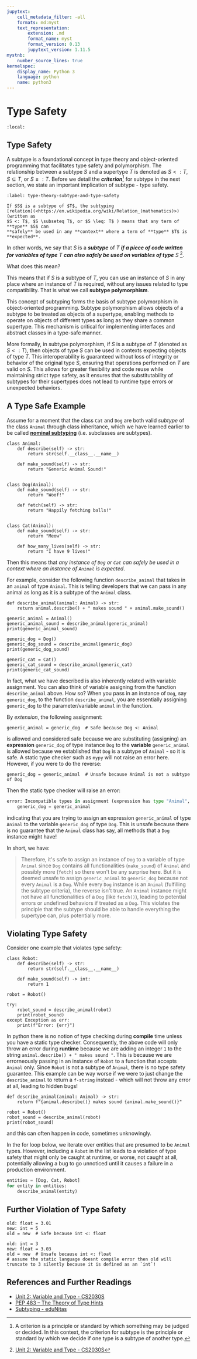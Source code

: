```yaml
---
jupytext:
    cell_metadata_filter: -all
    formats: md:myst
    text_representation:
        extension: .md
        format_name: myst
        format_version: 0.13
        jupytext_version: 1.11.5
mystnb:
    number_source_lines: true
kernelspec:
    display_name: Python 3
    language: python
    name: python3
---
```


# Type Safety

```{contents}
:local:
```

## Type Safety

A subtype is a foundational concept in type theory and object-oriented
programming that facilitates type safety and polymorphism. The relationship
between a subtype $S$ and a supertype $T$ is denoted as $S <: T$,
$S \subseteq T$, or $S ≤: T$. Before we detail the
**_criterion_**[^what-is-a-criterion] for subtype in the next section, we state
an important implication of subtype - type safety.

```{prf:definition} Subtype and Type Safety
:label: type-theory-subtype-and-type-safety

If $S$ is a subtype of $T$, the subtyping
[relation](<https://en.wikipedia.org/wiki/Relation_(mathematics)>) (written as
$S <: T$, $S \subseteq T$, or $S \leq: T$ ) means that any term of **type** $S$ can
**safely** be used in any **context** where a term of **type** $T$ is
**expected**.
```

In other words, we say that $S$ is a **_subtype_** of $T$ **_if a piece of code
written for variables of type_** $T$ **_can also safely be used on variables of
type_** $S$ [^cs2040s-variable-and-type].

What does this mean?

This means that if $S$ is a subtype of $T$, you can use an instance of $S$ in
any place where an instance of $T$ is required, without any issues related to
type compatibility. That is what we call **subtype polymorphism**.

This concept of subtyping forms the basis of subtype polymorphism in
object-oriented programming. Subtype polymorphism allows objects of a subtype to
be treated as objects of a supertype, enabling methods to operate on objects of
different types as long as they share a common supertype. This mechanism is
critical for implementing interfaces and abstract classes in a type-safe manner.

More formally, in subtype polymorphism, if $S$ is a subtype of $T$ (denoted as
$S <: T$), then objects of type $S$ can be used in contexts expecting objects of
type $T$. This interoperability is guaranteed without loss of integrity or
behavior of the original type $S$, ensuring that operations performed on $T$ are
valid on $S$. This allows for greater flexibility and code reuse while
maintaining strict type safety, as it ensures that the substitutability of
subtypes for their supertypes does not lead to runtime type errors or unexpected
behaviors.

## A Type Safe Example

Assume for a moment that the class `Cat` and `Dog` are both valid _subtype_ of
the class `Animal` through class inheritance, which we have learned earlier to
be called [**nominal subtyping**](../type_theory/01-subtypes.md) (i.e.
subclasses are subtypes).

```{code-cell} ipython3
class Animal:
    def describe(self) -> str:
        return str(self.__class__.__name__)

    def make_sound(self) -> str:
        return "Generic Animal Sound!"


class Dog(Animal):
    def make_sound(self) -> str:
        return "Woof!"

    def fetch(self) -> str:
        return "Happily fetching balls!"


class Cat(Animal):
    def make_sound(self) -> str:
        return "Meow"

    def how_many_lives(self) -> str:
        return "I have 9 lives!"
```

Then this means that _any instance of `Dog` or `Cat` can safely be used in a
context where an instance of `Animal` is expected_.

For example, consider the following function `describe_animal` that takes in an
`animal` of type `Animal`. This is telling developers that we can pass in any
animal as long as it is a subtype of the `Animal` class.

```{code-cell} ipython3
def describe_animal(animal: Animal) -> str:
    return animal.describe() + " makes sound " + animal.make_sound()

generic_animal = Animal()
generic_animal_sound = describe_animal(generic_animal)
print(generic_animal_sound)

generic_dog = Dog()
generic_dog_sound = describe_animal(generic_dog)
print(generic_dog_sound)

generic_cat = Cat()
generic_cat_sound = describe_animal(generic_cat)
print(generic_cat_sound)
```

In fact, what we have described is also inherently related with variable
assignment. You can also think of variable assigning from the function
`describe_animal` above. How so? When you pass in an instance of `Dog`, say
`generic_dog`, to the function `describe_animal`, you are essentially assigning
`generic_dog` to the parameter/variable `animal` in the function.

By _extension_, the following assignment:

```{code-cell} ipython3
generic_animal = generic_dog  # Safe because Dog <: Animal
```

is allowed and considered safe because we are substituting (assigning) an
**expression** `generic_dog` of type instance `Dog` to the **variable**
`generic_animal` is allowed because we established that `Dog` is a subtype of
`Animal` - so it is safe. A static type checker such as `mypy` will not raise an
error here. However, if you were to do the reverse:

```{code-cell} ipython3
generic_dog = generic_animal  # Unsafe because Animal is not a subtype of Dog
```

Then the static type checker will raise an error:

```python
error: Incompatible types in assignment (expression has type "Animal", variable has type "Dog")  [assignment]
    generic_dog = generic_animal
```

indicating that you are trying to assign an expression `generic_animal` of type
`Animal` to the variable `generic_dog` of type `Dog`. This is unsafe because
there is no guarantee that the `Animal` class has say, all methods that a `Dog`
instance might have!

In short, we have:

> Therefore, it's safe to assign an instance of `Dog` to a variable of type
> `Animal` since `Dog` contains all functionalities (`make_sound`) of `Animal`
> and possibly more (`fetch`) so there won't be any surprise here. But it is
> deemed unsafe to assign `generic_animal` to `generic_dog` because not every
> `Animal` is a `Dog`. While every `Dog` instance is an `Animal` (fulfilling the
> subtype criteria), the reverse isn't true. An `Animal` instance might not have
> all functionalities of a `Dog` (like `fetch()`), leading to potential errors
> or undefined behaviors if treated as a `Dog`. This violates the principle that
> the subtype should be able to handle everything the supertype can, plus
> potentially more.

## Violating Type Safety

Consider one example that violates type safety:

```{code-cell} ipython3
class Robot:
    def describe(self) -> str:
        return str(self.__class__.__name__)

    def make_sound(self) -> int:
        return 1

robot = Robot()

try:
    robot_sound = describe_animal(robot)
    print(robot_sound)
except Exception as err:
    print(f"Error: {err}")
```

In python there is no notion of type checking during **compile** time unless you
have a static type checker. Consequently, the above code will only throw an
error during **runtime** because we are adding an integer `1` to the string
`animal.describe() + " makes sound "`. This is because we are errorneously
passing in an instance of `Robot` to a function that accepts `Animal` only.
Since `Robot` is not a subtype of `Animal`, there is no type safety guarantee.
This example can be way worse if we were to just change the `describe_animal` to
return a `f-string` instead - which will not throw any error at all, leading to
hidden bugs!

```{code-cell} ipython3
def describe_animal(animal: Animal) -> str:
    return f"{animal.describe()} makes sound {animal.make_sound()}"

robot = Robot()
robot_sound = describe_animal(robot)
print(robot_sound)
```

and this can often happen in code, sometimes unknowingly.

In the for loop below, we iterate over entities that are presumed to be `Animal`
types. However, including a `Robot` in the list leads to a violation of type
safety that might only be caught at runtime, or worse, not caught at all,
potentially allowing a bug to go unnoticed until it causes a failure in a
production environment.

```python
entities = [Dog, Cat, Robot]
for entity in entities:
    describe_animal(entity)
```

## Further Violation of Type Safety

```{code-cell} ipython3
old: float = 3.01
new: int = 5
old = new  # Safe because int <: float
```

```{code-cell} ipython3
old: int = 3
new: float = 3.03
old = new  # Unsafe because int <: float
# assume the static language doesnt compile error then old will truncate to 3 silently because it is defined as an `int`!
```

## References and Further Readings

-   [Unit 2: Variable and Type - CS2030S](https://nus-cs2030s.github.io/2021-s2/02-type.html)
-   [PEP 483 – The Theory of Type Hints](https://peps.python.org/pep-0483/)
-   [Subtyping - eduNitas](https://wiki.edunitas.com/IT/en/114-10/Subtyping_4238_eduNitas.html)

[^what-is-a-criterion]:
    A criterion is a principle or standard by which something may be judged or
    decided. In this context, the criterion for subtype is the principle or
    standard by which we decide if one type is a subtype of another type.

[^cs2040s-variable-and-type]:
    [Unit 2: Variable and Type - CS2030S](https://nus-cs2030s.github.io/2021-s2/02-type.html)
